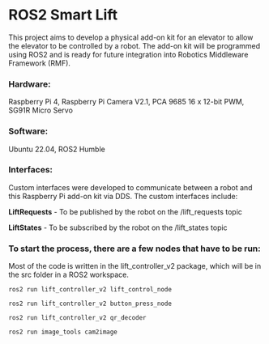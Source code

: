 # ROS2 Smart Lift

This project aims to develop a physical add-on kit for an elevator to allow the elevator to be controlled by a robot. The add-on kit will be programmed using ROS2 and is ready for future integration into Robotics Middleware Framework (RMF).

### Hardware:
Raspberry Pi 4,
Raspberry Pi Camera V2.1,
PCA 9685 16 x 12-bit PWM,
SG91R Micro Servo

### Software:
Ubuntu 22.04,
ROS2 Humble


### Interfaces:
Custom interfaces were developed to communicate between a robot and this Raspberry Pi add-on kit via DDS.
The custom interfaces include:

**LiftRequests** - To be published by the robot on the /lift_requests topic

**LiftStates** - To be subscribed by the robot on the /lift_states topic


### To start the process, there are a few nodes that have to be run:
Most of the code is written in the lift_controller_v2 package, which will be in the src folder in a ROS2 workspace.
```
ros2 run lift_controller_v2 lift_control_node
```
```
ros2 run lift_controller_v2 button_press_node
```
```
ros2 run lift_controller_v2 qr_decoder
```
```
ros2 run image_tools cam2image
```
